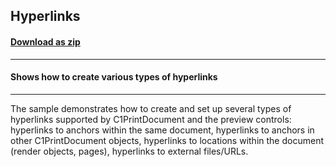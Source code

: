 ## Hyperlinks
#### [Download as zip](https://minhaskamal.github.io/DownGit/#/home?url=https://github.com/GrapeCity/ComponentOne-WinForms-Samples/tree/master/NetFramework\Reports\C1Preview\CS\Hyperlinks)
____
#### Shows how to create various types of hyperlinks
____
The sample demonstrates how to create and set up several types of hyperlinks supported by C1PrintDocument and the preview controls: hyperlinks to anchors within the same document, hyperlinks to anchors in other C1PrintDocument objects, hyperlinks to locations within the document (render objects, pages), hyperlinks to external files/URLs. 